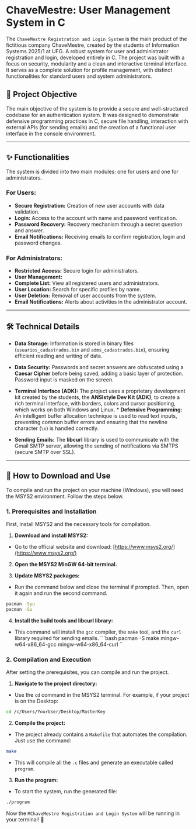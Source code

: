 # ChaveMestre: User Management System in C

The `ChaveMestre Registration and Login System` is the main product of the fictitious company ChaveMestre, created by the students of Information Systems 2025/1 at UFG. A robust system for user and administrator registration and login, developed entirely in C. The project was built with a focus on security, modularity and a clean and interactive terminal interface. It serves as a complete solution for profile management, with distinct functionalities for standard users and system administrators.

## 🎯 Project Objective

The main objective of the system is to provide a secure and well-structured codebase for an authentication system. It was designed to demonstrate defensive programming practices in C, secure file handling, interaction with external APIs (for sending emails) and the creation of a functional user interface in the console environment.

---

## ✨ Functionalities

The system is divided into two main modules: one for users and one for administrators.

### **For Users:**
* **Secure Registration:** Creation of new user accounts with data validation.
* **Login:** Access to the account with name and password verification.
* **Password Recovery:** Recovery mechanism through a secret question and answer.
* **Email Notifications:** Receiving emails to confirm registration, login and password changes.

### **For Administrators:**
* **Restricted Access:** Secure login for administrators.
* **User Management:**
* **Complete List:** View all registered users and administrators.
* **User Location:** Search for specific profiles by name.
* **User Deletion:** Removal of user accounts from the system.
* **Email Notifications:** Alerts about activities in the administrator account.

---

## 🛠️ Technical Details

* **Data Storage:** Information is stored in binary files (`usuarios_cadastrados.bin` and `adms_cadastrados.bin`), ensuring efficient reading and writing of data.
* **Data Security:** Passwords and secret answers are obfuscated using a **Caesar Cipher** before being saved, adding a basic layer of protection. Password input is masked on the screen.
* **Terminal Interface (ADK):** The project uses a proprietary development kit created by the students, the **ANSIstyle Dev Kit (ADK)**, to create a rich terminal interface, with borders, colors and cursor positioning, which works on both Windows and Linux. * **Defensive Programming:** An intelligent buffer allocation technique is used to read text inputs, preventing common buffer errors and ensuring that the newline character (`\n`) is handled correctly.

* **Sending Emails:** The **libcurl** library is used to communicate with the Gmail SMTP server, allowing the sending of notifications via SMTPS (secure SMTP over SSL).

---

## 🚀 How to Download and Use

To compile and run the project on your machine (Windows), you will need the MSYS2 environment. Follow the steps below.

### **1. Prerequisites and Installation**

First, install MSYS2 and the necessary tools for compilation.

1. **Download and install MSYS2:**
* Go to the official website and download: [https://www.msys2.org/](https://www.msys2.org/)

2. **Open the MSYS2 MinGW 64-bit terminal.**

3. **Update MSYS2 packages:**
* Run the command below and close the terminal if prompted. Then, open it again and run the second command.
```bash
pacman -Syu
pacman -Su
```

4. **Install the build tools and libcurl library:**
* This command will install the `gcc` compiler, the `make` tool, and the `curl` library required for sending emails. ```bash
pacman -S make mingw-w64-x86_64-gcc mingw-w64-x86_64-curl
``

### **2. Compilation and Execution**

After setting the prerequisites, you can compile and run the project.

1. **Navigate to the project directory:**
* Use the `cd` command in the MSYS2 terminal. For example, if your project is on the Desktop:
```bash
cd /c/Users/YourUser/Desktop/MasterKey
```

2. **Compile the project:**
* The project already contains a `Makefile` that automates the compilation. Just use the command:
```bash
make
```
* This will compile all the `.c` files and generate an executable called `program`.

3. **Run the program:**
* To start the system, run the generated file:
```bash
./program
```

Now the `MChaveMestre Registration and Login System` will be running in your terminal! 🎉
